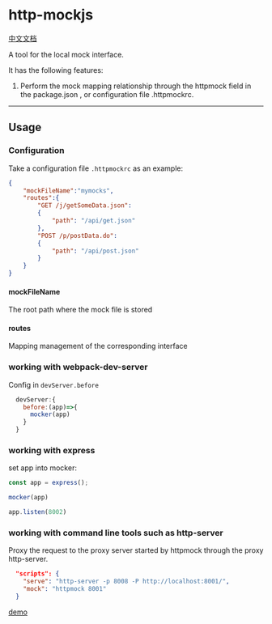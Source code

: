 # http-mockjs

[中文文档](./readme_zh.md)


A tool for the local mock interface.

It has the following features:

1. Perform the mock mapping relationship through the httpmock field in the package.json , or configuration file .httpmockrc.


---

## Usage

### Configuration

Take a configuration file `.httpmockrc` as an example:

``` json
{
    "mockFileName":"mymocks",
    "routes":{
        "GET /j/getSomeData.json":
        {
            "path": "/api/get.json"
        },
        "POST /p/postData.do":
        {
            "path": "/api/post.json"
        }
    }
}
```

#### mockFileName
The root path where the mock file is stored

#### routes

Mapping management of the corresponding interface


### working with webpack-dev-server

Config in `devServer.before`

``` js
  devServer:{
    before:(app)=>{
      mocker(app)
    }
  }
```


### working with express

set app into mocker:

``` js
const app = express();

mocker(app)

app.listen(8002)

```


### working with command line tools such as http-server

Proxy the request to the proxy server started by httpmock through the proxy http-server.

``` json
  "scripts": {
    "serve": "http-server -p 8008 -P http://localhost:8001/",
    "mock": "httpmock 8001"
  }
```

[demo](https://github.com/brizer/http-mocker/blob/dev/packages/mocker/examples/commander/package.json)

